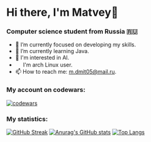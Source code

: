 # Hi there, I'm Matvey👋
### Computer science student from Russia 🇷🇺
- 🔭 I’m currently focused on developing my skills.
- 🌱 I’m currently learning Java.
- 🧠 I'm interested in AI.
- <img src="https://upload.wikimedia.org/wikipedia/commons/a/af/Tux.png" width="16px"/> I'm arch Linux user.
- 📫 How to reach me: m.dmit05@mail.ru.
<!--
- 🤔 I’m looking for help with ...
- 💬 Ask me about 
-->

<!-- Codewars-->
### My account on codewars:

[![codewars](https://www.codewars.com/users/Boodoochai/badges/large)](https://www.codewars.com/users/Boodoochai)   

### My statistics:

[![GitHub Streak](https://github-readme-streak-stats.herokuapp.com/?user=Boodoochai)](https://github.com/Boodoochai)
[![Anurag's GitHub stats](https://github-readme-stats.vercel.app/api?username=Boodoochai)](https://github.com/Boodoochai)
[![Top Langs](https://github-readme-stats.vercel.app/api/top-langs/?username=Boodoochai)](https://github.com/Boodoochai)

<!-- Top used langs
Для компактной версии
[![Top Langs](https://github-readme-stats.vercel.app/api/top-langs/?username=Boodoochai&layout=compact)](https://github.com/Boodoochai/github-readme-stats)
Для подробной версии
[![Top Langs](https://github-readme-stats.vercel.app/api/top-langs/?username=Boodoochai)](https://github.com/Boodoochai/github-readme-stats)
-->

<!-- StackOferflow
Светлая большая:  
[![Omid Nikrah StackOverflow](https://github-readme-stackoverflow.vercel.app/?userID=21688495)](https://stackoverflow.com/users/21688495/boodoochai) 
Темная большая:   
[![Omid Nikrah StackOverflow](https://github-readme-stackoverflow.vercel.app/?userID=21688495&theme=dark)](https://stackoverflow.com/users/21688495/boodoochai)  
Светлая маленькая:   
[![Omid Nikrah StackOverflow](https://github-readme-stackoverflow.vercel.app/?userID=21688495&layout=compact)](https://stackoverflow.com/users/21688495/boodoochai)
Темная маленькая:   
[![Omid Nikrah StackOverflow](https://github-readme-stackoverflow.vercel.app/?userID=21688495&layout=compact&theme=dark)](https://stackoverflow.com/users/21688495/boodoochai)
-->

<!-- Leetcode
Светлая тема:  
[![KnlnKS's LeetCode stats](https://leetcode-stats-six.vercel.app/api?username=Boodoochai)](https://github.com/Boodoochai/leetcode-stats)
Темная тема:  
[![KnlnKS's LeetCode stats](https://leetcode-stats-six.vercel.app/api?username=Boodoochai&theme=dark)](https://github.com/Boodoochai/leetcode-stats)
-->

<!-- Codewars
Маленький (small):  
[![codewars](https://www.codewars.com/users/Boodoochai/badges/small)](https://www.codewars.com/users/Boodoochai) 
Крошечный (micro):  
[![codewars](https://www.codewars.com/users/Boodoochai/badges/micro)](https://www.codewars.com/users/Boodoochai) 
-->

<!--- Github trophy
[![trophy](https://github-profile-trophy.vercel.app/?username=Boodoochai)](https://github.com/Boodoochai/github-profile-trophy) 
-->
